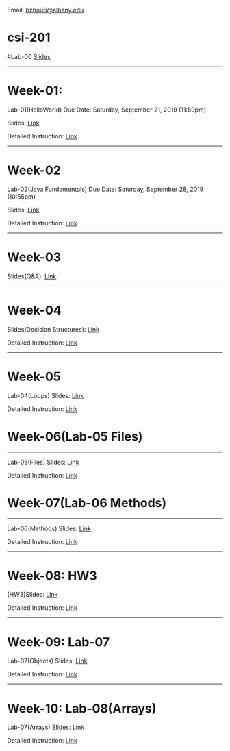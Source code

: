 
Email: bzhou6@albany.edu

# csi-201

#Lab-00
[Slides](https://docs.google.com/presentation/d/1GZp1ICOoKqJVKbFosjMCmIuTXw3r5u7W2SKuwL4tg7A/edit?usp=sharing)

---

# Week-01: 

Lab-01(HelloWorld) Due Date: Saturday, September 21, 2019 (11:59pm)

Slides: [Link](https://docs.google.com/presentation/d/1rLQYHeHAO2sn-0a339mUM6Not3N71RQGKW7f9EyTf68/edit?usp=sharing)

Detailed Instruction: [Link](https://docs.google.com/document/d/1srDix8dV_6dCcJPTVPPQoAr2hEiiCSRGcMmyfLUzoTI/edit?usp=sharing)


---


# Week-02

Lab-02(Java Fundamentals) Due Date: Saturday, September 28, 2019 (10:55pm)

Slides: [Link](https://docs.google.com/presentation/d/11R74j0FSv96vl6X8W8S6pFlhe_YBPV6CosJxM2sW5kQ/edit?usp=sharing)

Detailed Instruction: [Link](https://docs.google.com/document/d/1tj2RyNL9JWFvq9M0yEGSzIeosVZ6LZm0Oa9bnUCht6U/edit?usp=sharing)


---


# Week-03

Slides(Q&A): [Link](https://docs.google.com/presentation/d/11hESUf7aAcNjtV_zemwki9rTo7XUPeJq_MIUX8IP5xY/edit?usp=sharing)


---


# Week-04

Slides(Decision Structures): [Link](https://docs.google.com/presentation/d/1_NU7t02-456qyijjP2Jbn_GpXrPn5hkhPGTGlt0FTJM/edit?usp=sharing)

Detailed Instruction: [Link](https://docs.google.com/document/d/1Pw5c914cWXL3RPbbpYnGeGB4P8FhEqTh_gT-GcLJNAg/edit?usp=sharing)

---

# Week-05

Lab-04(Loops) Slides: [Link](https://docs.google.com/presentation/d/1eEUB9a82qEIvn9RTeh1yHnUtBz1pTnQLKyBFOOVmzZI/edit?usp=sharing)

Detailed Instruction: [Link](https://docs.google.com/document/d/1SChrv0fjYC2ZIHW5LXottBIl9pIAB2kqj299ZZvt57U/edit?usp=sharing)

# Week-06(Lab-05 Files)

---

Lab-05(Files) Slides: [Link](https://docs.google.com/presentation/d/10kaMik1zOlJWWc82AHfwigC-vkfX7_kCFg_mOv0i6JY/edit?usp=sharing)

Detailed Instruction: [Link](https://docs.google.com/document/d/1mjifdh9EA9O0q0h7NOruOHw_v9NmIeIb3BMvgiK_L5U/edit?usp=sharing)


# Week-07(Lab-06 Methods)

---

Lab-06(Methods) Slides: [Link](https://docs.google.com/presentation/d/1vh7q8Hc4HyzufaoM9DxGdf7idbR1smo96epn91isYZk/edit?usp=sharing)

Detailed Instruction: [Link](https://docs.google.com/document/d/1pl-7RQnPq7rJiYK_ByJWbpEJtZvGKPIB4W8kg4FntTc/edit?usp=sharing)

---

# Week-08: HW3

(HW3)Slides: [Link](https://docs.google.com/presentation/d/1xAAQQtcXM8f_qyI2vwZirPlC3S9ci_sRt_EQiAUN77w/edit?usp=sharing)

Detailed Instruction: [Link](https://docs.google.com/document/d/1wNJooCkgglX6ACTCrHKHpkEdCqjLm139nNebDyKS1mE/edit?usp=sharing)


---

# Week-09: Lab-07

Lab-07(Objects) Slides: [Link](https://docs.google.com/presentation/d/16GA2OunZt6clG5F2vCXoExROIH3cwoD8JWnWs6_Gj80/edit?usp=sharing)

Detailed Instruction: [Link](https://docs.google.com/document/d/1E0hLRmt3DIP15F7aNSQUsw46jxIQtZalWkVhHwFV2oI/edit?usp=sharing)


---

# Week-10: Lab-08(Arrays)

Lab-07(Arrays) Slides: [Link](https://docs.google.com/presentation/d/1cKJwuVVGHff9tTNAsUCq0Jd2ta4ydpkG0UaTB4Dj5_4/edit?usp=sharing)

Detailed Instruction: [Link](https://docs.google.com/document/d/1TISVB0m634bU1TqAbwDff3ta1kk3eYYtJ2AQ98cwIW0/edit?usp=sharing)


